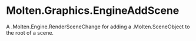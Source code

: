 ﻿  
# Molten.Graphics.EngineAddScene
A .Molten.Engine.RenderSceneChange for adding a .Molten.SceneObject to the root of a scene.
